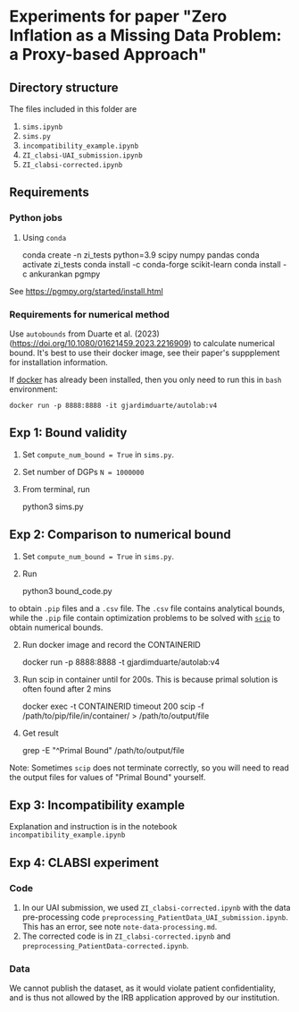 # Experiments for paper "Zero Inflation as a Missing Data Problem: a Proxy-based Approach"

## Directory structure

The files included in this folder are
1. `sims.ipynb`
1. `sims.py`
1. `incompatibility_example.ipynb`
1. `ZI_clabsi-UAI_submission.ipynb`
1. `ZI_clabsi-corrected.ipynb`

## Requirements

### Python jobs

1. Using `conda`

    conda create -n zi_tests python=3.9 scipy numpy pandas
    conda activate zi_tests
    conda install -c conda-forge scikit-learn
    conda install -c ankurankan pgmpy

See https://pgmpy.org/started/install.html

### Requirements for numerical method

Use `autobounds` from Duarte et al. (2023) (https://doi.org/10.1080/01621459.2023.2216909) to calculate numerical bound.
It's best to use their docker image, see their paper's suppplement
for installation information.

If [docker](https://www.docker.com/get-started/) has already been installed,
then you only need to run this in `bash` environment:

    docker run -p 8888:8888 -it gjardimduarte/autolab:v4

## Exp 1: Bound validity

1. Set `compute_num_bound = True` in `sims.py`.
2. Set number of DGPs `N = 1000000`
2. From terminal, run

    python3 sims.py

## Exp 2: Comparison to numerical bound

1. Set `compute_num_bound = True` in `sims.py`.
2. Run

    python3 bound_code.py

to obtain `.pip` files and a `.csv` file.
The `.csv` file contains analytical bounds, while the `.pip` file contain optimization problems
to be solved with [`scip`](https://www.scipopt.org/doc/html/) to obtain numerical bounds.

2. Run docker image and record the CONTAINERID

    docker run -p 8888:8888 -t gjardimduarte/autolab:v4

3. Run scip in container until for 200s. This is because primal solution is often found after 2 mins

    docker exec -t CONTAINERID timeout 200 scip -f /path/to/pip/file/in/container/ > /path/to/output/file

4. Get result

    grep -E "^Primal Bound" /path/to/output/file

Note: Sometimes `scip` does not terminate correctly, so you will need to read the output files
for values of "Primal Bound" yourself.

## Exp 3: Incompatibility example

Explanation and instruction is in the notebook `incompatibility_example.ipynb`

## Exp 4: CLABSI experiment

### Code

1. In our UAI submission, we used `ZI_clabsi-corrected.ipynb` with the data pre-processing code `preprocessing_PatientData_UAI_submission.ipynb`. This has an error, see note `note-data-processing.md`.
2. The corrected code is in `ZI_clabsi-corrected.ipynb` and `preprocessing_PatientData-corrected.ipynb`. 

### Data
We cannot publish the dataset, as it would violate patient confidentiality,
and is thus not allowed by the IRB application approved by our institution.
